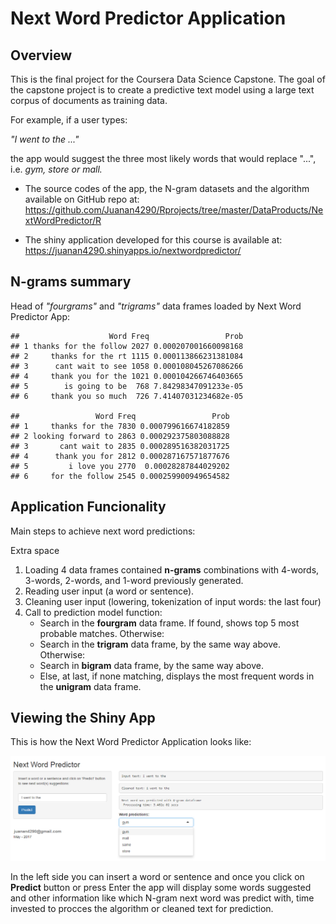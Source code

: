 Next Word Predictor Application
===============================

Overview
--------

This is the final project for the Coursera Data Science Capstone. The goal of the capstone project is to create a predictive text model using a large text corpus of documents as training data.

For example, if a user types:

*"I went to the ..."*

the app would suggest the three most likely words that would replace "...", i.e. *gym, store or mall.*

-   The source codes of the app, the N-gram datasets and the algorithm available on GitHub repo at: <https://github.com/Juanan4290/Rprojects/tree/master/DataProducts/NextWordPredictor/R>

-   The shiny application developed for this course is available at: <https://juanan4290.shinyapps.io/nextwordpredictor/>

N-grams summary
---------------

Head of *"fourgrams"* and *"trigrams"* data frames loaded by Next Word Predictor App:

    ##                    Word Freq                 Prob
    ## 1 thanks for the follow 2027 0.000207001660098168
    ## 2     thanks for the rt 1115 0.000113866231381084
    ## 3      cant wait to see 1058 0.000108045267086266
    ## 4     thank you for the 1021 0.000104266746403665
    ## 5        is going to be  768 7.84298347091233e-05
    ## 6     thank you so much  726 7.41407031234682e-05

    ##                 Word Freq                 Prob
    ## 1     thanks for the 7830 0.000799616674182859
    ## 2 looking forward to 2863 0.000292375803088828
    ## 3       cant wait to 2835 0.000289516382031725
    ## 4      thank you for 2812 0.000287167571877676
    ## 5         i love you 2770  0.00028287844029202
    ## 6     for the follow 2545 0.000259900949654582

Application Funcionality
------------------------

Main steps to achieve next word predictions:

Extra space

1.  Loading 4 data frames contained **n-grams** combinations with 4-words, 3-words, 2-words, and 1-word previously generated.
2.  Reading user input (a word or sentence).
3.  Cleaning user input (lowering, tokenization of input words: the last four)
4.  Call to prediction model function:
    -   Search in the **fourgram** data frame. If found, shows top 5 most probable matches. Otherwise:
    -   Search in the **trigram** data frame, by the same way above. Otherwise:
    -   Search in **bigram** data frame, by the same way above.
    -   Else, at last, if none matching, displays the most frequent words in the **unigram** data frame.

Viewing the Shiny App
---------------------

This is how the Next Word Predictor Application looks like:

![](figure/image.png)

In the left side you can insert a word or sentence and once you click on **Predict** button or press Enter the app will display some words suggested and other information like which N-gram next word was predict with, time invested to procces the algorithm or cleaned text for prediction.
